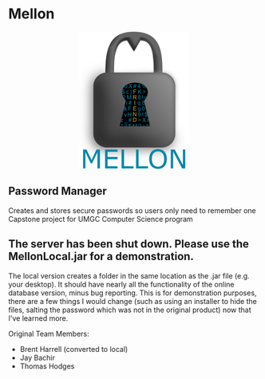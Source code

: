 # Mellon
<p align="center">
  <img width="221" height="275" src="https://github.com/BCHarrell/Mellon/blob/master/src/resources/mellon_logo_large.png">
</p>

## Password Manager
Creates and stores secure passwords so users only need to remember one
Capstone project for UMGC Computer Science program

## The server has been shut down. Please use the MellonLocal.jar for a demonstration.
The local version creates a folder in the same location as the .jar file (e.g. your desktop). It should have nearly all the functionality of the online database version, minus bug reporting. This is for demonstration purposes, there are a few things I would change (such as using an installer to hide the files, salting the password which was not in the original product) now that I've learned more.


Original Team Members: 
   * Brent Harrell (converted to local)
   * Jay Bachir
   * Thomas Hodges
